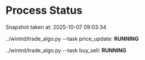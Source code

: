 # Process Status

Snapshot taken at: 2025-10-07 09:03:34

../wintrd/trade_algo.py --task price_update: **RUNNING**

../wintrd/trade_algo.py --task buy_sell: **RUNNING**

